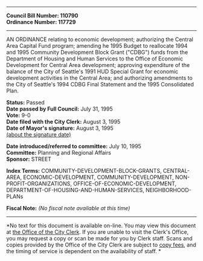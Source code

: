 * * * * *  
  
**Council Bill Number: [](#h0)[](#h2)110790**   
**Ordinance Number: 117729**  
  
* * * * *  
  
AN ORDINANCE relating to economic development; authorizing the Central Area Capital Fund program; amending he 1995 Budget to reallocate 1994 and 1995 Community Development Block Grant ("CDBG") funds from the Department of Housing and Human Services to the Office of Economic Development for Central Area development; approving expenditure of the balance of the City of Seattle's 1991 HUD Special Grant for economic development activities in the Central Area; and authorizing amendments to the City of Seattle's 1994 CDBG Final Statement and the 1995 Consolidated Plan.  
  
**Status:** Passed   
**Date passed by Full Council:** July 31, 1995   
**Vote:** 9-0   
**Date filed with the City Clerk:** August 3, 1995   
**Date of Mayor's signature:** August 3, 1995   
[(about the signature date)](/~public/approvaldate.htm)   
  
  
**Date introduced/referred to committee:** July 10, 1995   
**Committee:** Planning and Regional Affairs   
**Sponsor:** STREET   
  
**Index Terms:** COMMUNITY-DEVELOPMENT-BLOCK-GRANTS, CENTRAL-AREA, ECONOMIC-DEVELOPMENT, COMMUNITY-DEVELOPMENT, NON-PROFIT-ORGANIZATIONS, OFFICE-OF-ECONOMIC-DEVELOPMENT, DEPARTMENT-OF-HOUSING-AND-HUMAN-SERVICES, NEIGHBORHOOD-PLANs  
  
**Fiscal Note:** *(No fiscal note available at this time)*  
  
* * * * *  
  
*No text for this document is available on-line. You may view this document at [the Office of the City Clerk](http://www.seattle.gov/leg/clerk/contactUs.htm). If you are unable to visit the Clerk's Office, you may request a copy or scan be made for you by Clerk staff. Scans and copies provided by the Office of the City Clerk are subject to [copy fees](http://clerk.seattle.gov/~public/clerkfees.htm), and the timing of service is dependent on the availability of staff. *  
  
  
